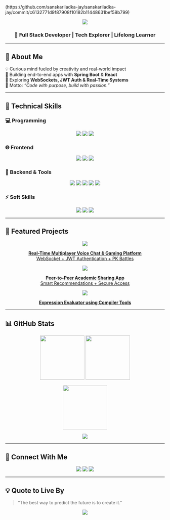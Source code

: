 <!-- Banner -->(https://github.com/sanskariladka-jay/sanskariladka-jay/commit/c6132771d9f87908f10182b11448631bef58b799)

<!-- Typing Animation -->
<p align="center">
  <a href="https://github.com/sanskariladka-jay">
    <img src="https://readme-typing-svg.herokuapp.com?size=26&duration=3500&color=6DD5FA&center=true&vCenter=true&width=650&lines=Hi%2C+I'm+Jay+Kumar!;Full+Stack+Developer+%7C+Tech+Innovator;B.E.+CSE;Creative+Thinker+%7C+Team+Leader;Let's+Build+Something+Impactful!" />
  </a>
</p>

<h3 align="center">🚀 Full Stack Developer | Tech Explorer | Lifelong Learner</h3>

---

## 🔹 About Me
💡 Curious mind fueled by creativity and real-world impact  
🌱 Building end-to-end apps with **Spring Boot** & **React**  
🔐 Exploring **WebSockets, JWT Auth & Real-Time Systems**  
🎯 Motto: _“Code with purpose, build with passion.”_

---

## 🧠 Technical Skills

### 💻 Programming
<p align="center">
  <img src="https://img.shields.io/badge/Python-FFD43B?style=for-the-badge&logo=python&logoColor=black"/>
  <img src="https://img.shields.io/badge/Java-007396?style=for-the-badge&logo=openjdk&logoColor=white"/>
  <img src="https://img.shields.io/badge/C++-00599C?style=for-the-badge&logo=cplusplus&logoColor=white"/>
</p>

### 🌐 Frontend
<p align="center">
  <img src="https://img.shields.io/badge/React-61DAFB?style=for-the-badge&logo=react&logoColor=black"/>
  <img src="https://img.shields.io/badge/HTML5-E34F26?style=for-the-badge&logo=html5&logoColor=white"/>
  <img src="https://img.shields.io/badge/CSS3-1572B6?style=for-the-badge&logo=css3&logoColor=white"/>
</p>

### 🧩 Backend & Tools
<p align="center">
  <img src="https://img.shields.io/badge/Spring%20Boot-6DB33F?style=for-the-badge&logo=springboot&logoColor=white"/>
  <img src="https://img.shields.io/badge/MySQL-4479A1?style=for-the-badge&logo=mysql&logoColor=white"/>
  <img src="https://img.shields.io/badge/REST_API-FF6C37?style=for-the-badge&logo=postman&logoColor=white"/>
  <img src="https://img.shields.io/badge/WebSocket-8A2BE2?style=for-the-badge&logoColor=white"/>
  <img src="https://img.shields.io/badge/JWT-000000?style=for-the-badge&logoColor=white"/>
</p>

### ⚡ Soft Skills
<p align="center">
  <img src="https://img.shields.io/badge/Communication-00C853?style=for-the-badge&logoColor=white&labelColor=0D47A1"/>
  <img src="https://img.shields.io/badge/Teamwork-FF6D00?style=for-the-badge&logoColor=white&labelColor=E65100"/>
  <img src="https://img.shields.io/badge/Leadership-2962FF?style=for-the-badge&logoColor=white&labelColor=1E88E5"/>
</p>

---

## 🌟 Featured Projects

<div align="center">

<a href="https://github.com/sanskariladka-jay/voice-game-platform" target="_blank">
  <img src="https://img.shields.io/badge/🎮-Voice%20Chat%20%26%20Game%20Platform-blueviolet?style=for-the-badge&logoColor=white"/>
  <p><b>Real-Time Multiplayer Voice Chat & Gaming Platform</b><br/>WebSocket + JWT Authentication + PK Battles</p>
</a>

<a href="https://github.com/sanskariladka-jay/academic-exchange-platform" target="_blank">
  <img src="https://img.shields.io/badge/🔄-Academic%20Exchange%20Platform-green?style=for-the-badge&logoColor=white"/>
  <p><b>Peer-to-Peer Academic Sharing App</b><br/>Smart Recommendations + Secure Access</p>
</a>

<a href="https://github.com/sanskariladka-jay/lex-yacc-calculator" target="_blank">
  <img src="https://img.shields.io/badge/🧮-Lex%20%26%20Yacc%20Calculator-orange?style=for-the-badge&logoColor=white"/>
  <p><b>Expression Evaluator using Compiler Tools</b></p>
</a>

</div>

---

## 📊 GitHub Stats
<p align="center">
  <img height="140" src="https://github-readme-stats.vercel.app/api?username=sanskariladka-jay&show_icons=true&theme=github_light&hide_border=true&count_private=true"/>
  <img height="140" src="https://github-readme-streak-stats.herokuapp.com/?user=sanskariladka-jay&theme=github_light&hide_border=true"/>
</p>

<p align="center">
  <img height="140" src="https://github-readme-stats.vercel.app/api/top-langs/?username=sanskariladka-jay&layout=compact&theme=github_light"/>
</p>

<p align="center">
  <img src="https://github-readme-activity-graph.vercel.app/graph?username=sanskariladka-jay&theme=github_light&hide_border=true&area=true"/>
</p>

---

## 🤝 Connect With Me
<p align="center">
  <a href="https://github.com/sanskariladka-jay" target="_blank"><img src="https://img.shields.io/badge/GitHub-000000?style=for-the-badge&logo=github"></a>
  <a href="mailto:jk316875@gmail.com" target="_blank"><img src="https://img.shields.io/badge/Email-D14836?style=for-the-badge&logo=gmail"></a>
  <a href="https://www.linkedin.com/in/jay-kumar-20b689312" target="_blank"><img src="https://img.shields.io/badge/LinkedIn-0A66C2?style=for-the-badge&logo=linkedin"></a>
</p>

---

## 💡 Quote to Live By
> “The best way to predict the future is to create it.”

<p align="center">
  <img src="https://capsule-render.vercel.app/api?type=waving&color=0:00bfff,100:ff00ff&height=120&section=footer"/>
</p>
